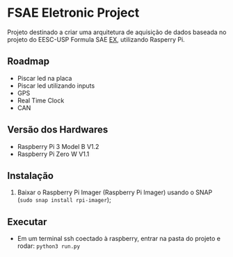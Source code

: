 # FSAE Eletronic Project

Projeto destinado a criar uma arquitetura de aquisição de dados baseada no projeto do EESC-USP Formula SAE [EX](https://formula.eesc.usp.br/ex/), utilizando Rasperry Pi.

## Roadmap

* Piscar led na placa
* Piscar led utilizando inputs
* GPS
* Real Time Clock
* CAN

## Versão dos Hardwares

* Raspberry Pi 3 Model B V1.2
* Raspberry Pi Zero W V1.1

## Instalação

1. Baixar o Raspberry Pi Imager (Raspberry Pi Imager) usando o SNAP (`sudo snap install rpi-imager`);

## Executar

* Em um terminal ssh coectado à raspberry, entrar na pasta do projeto e rodar: `python3 run.py`
